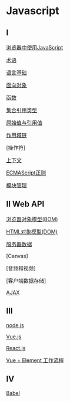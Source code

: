 # Javascript

## I

[浏览器中使用JavaScript](/sorted/javascript/JavaScript_Using.md)

[术语](JavaScript_Terms.md)

[语言基础](/sorted/javascript/JavaScript_Foundation.md)

[面向对象](/sorted/javascript/JavaScript_Object_Oriented.md)

[函数](/sorted/javascript/JavaScript_Function.md)

[集合引用类型](javascript_集合引用类型.md)

[原始值与引用值](/sorted/javascript/javascript_variable_copy_and_reference.md)

[作用域链](/sorted/javascript/JavaScript_Scope_Chain.md)

[操作符]

[上下文](/sorted/javascript/JavaScript_Context.md)


[ECMAScript正则](/sort/javascript/ECMAScript_Regex.md)

[模块管理](/sorted/javascript/JavaScript_Module.md)

## II Web API

[浏览器对象模型(BOM)](/sorted/javascript/javascript_BOM.md)

[HTML对象模型(DOM)](/sorted/javascript/javascript_DOM.md)

[服务器数据](/sorted/javascript/JavaScript_Server_API.md)

[Canvas]

[音频和视频]

[客户端数据存储]

[AJAX](/sorted/javascript/JavaScript_AJAX.md)

## III

[node.js](/sorted/javascript/NodeJs.md)

[Vue.js](/sorted/javascript/Vue.md)

[React.js](/sorted/javascript/React.md)

[Vue + Element 工作流程](/sorted/javascript/Vue_Element_UI_Workflow.md)

## IV

[Babel](/sorted/javascript/Babel.md)
